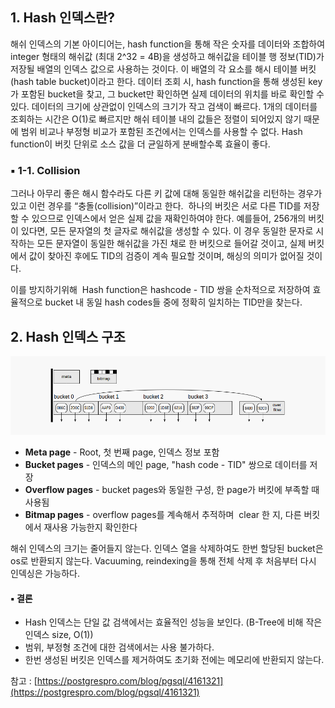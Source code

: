 ## 1\. Hash 인덱스란?

해쉬 인덱스의 기본 아이디어는, hash function을 통해 작은 숫자를 데이터와 조합하여 integer 형태의 해쉬값 (최대 2^32 = 4B)을 생성하고 해쉬값을 테이블 행 정보(TID)가 저장될 배열의 인덱스 값으로 사용하는 것이다. 이 배열의 각 요소를 해시 테이블 버킷(hash table bucket)이라고 한다. 데이터 조회 시, hash function을 통해 생성된 key가 포함된 bucket을 찾고, 그 bucket만 확인하면 실제 데이터의 위치를 바로 확인할 수 있다. 데이터의 크기에 상관없이 인덱스의 크기가 작고 검색이 빠르다. 1개의 데이터를 조회하는 시간은 O(1)로 빠르지만 해쉬 테이블 내의 값들은 정렬이 되어있지 않기 때문에 범위 비교나 부정형 비교가 포함된 조건에서는 인덱스를 사용할 수 없다. Hash function이 버킷 단위로 소스 값을 더 균일하게 분배할수록 효율이 좋다. 

### ▪ 1-1. Collision

그러나 아무리 좋은 해시 함수라도 다른 키 값에 대해 동일한 해쉬값을 리턴하는 경우가 있고 이런 경우를 “충돌(collision)”이라고 한다.  하나의 버킷은 서로 다른 TID를 저장할 수 있으므로 인덱스에서 얻은 실제 값을 재확인하여야 한다. 예를들어, 256개의 버킷이 있다면, 모든 문자열의 첫 글자로 해쉬값을 생성할 수 있다. 이 경우 동일한 문자로 시작하는 모든 문자열이 동일한 해쉬값을 가진 채로 한 버킷으로 들어갈 것이고, 실제 버킷에서 값이 찾아진 후에도 TID의 검증이 계속 필요할 것이며, 해싱의 의미가 없어질 것이다. 

이를 방지하기위해  Hash function은 hashcode - TID 쌍을 순차적으로 저장하여 효율적으로 bucket 내 동일 hash codes들 중에 정확히 일치하는 TID만을 찾는다.

## 2\. Hash 인덱스 구조

<p align="center"><img src="/img/hashindex.png"/></p>

-   **Meta page** - Root, 첫 번째 page, 인덱스 정보 포함
-   **Bucket pages** - 인덱스의 메인 page, "hash code - TID" 쌍으로 데이터를 저장
-   **Overflow pages** - bucket pages와 동일한 구성, 한 page가 버킷에 부족할 때 사용됨
-   **Bitmap pages** - overflow pages를 계속해서 추적하며  clear 한 지, 다른 버킷에서 재사용 가능한지 확인한다

해쉬 인덱스의 크기는 줄어들지 않는다. 인덱스 열을 삭제하여도 한번 할당된 bucket은 os로 반환되지 않는다. Vacuuming, reindexing을 통해 전체 삭제 후 처음부터 다시 인덱싱은 가능하다.

#### ▪ 결론

-   Hash 인덱스는 단일 값 검색에서는 효율적인 성능을 보인다. (B-Tree에 비해 작은 인덱스 size, O(1))
-   범위, 부정형 조건에 대한 검색에서는 사용 불가하다.
-   한번 생성된 버킷은 인덱스를 제거하여도 초기화 전에는 메모리에 반환되지 않는다.

참고 : [https://postgrespro.com/blog/pgsql/4161321](https://postgrespro.com/blog/pgsql/4161321)